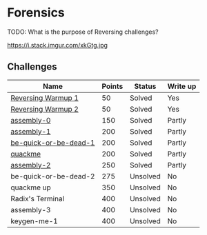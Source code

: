 # Forensics

TODO: What is the purpose of Reversing challenges?

https://i.stack.imgur.com/xkGtg.jpg

## Challenges

|Name|Points|Status|Write up
|-|-|-|-|
|[Reversing Warmup 1](Reversing%20Warmup%201)|50|Solved|Yes|
|[Reversing Warmup 2](Reversing%20Warmup%202)|50|Solved|Yes|
|[assembly-0](assembly-0)|150|Solved|Partly|
|[assembly-1](assembly-1)|200|Solved|Partly|
|[be-quick-or-be-dead-1](be-quick-or-be-dead-1)|200|Solved|Partly|
|[quackme](quackme)|200|Solved|Partly|
|[assembly-2](assembly-2)|250|Solved|Partly|
|be-quick-or-be-dead-2|275|Unsolved|No|
|quackme up|350|Unsolved|No|
|Radix's Terminal|400|Unsolved|No|
|assembly-3|400|Unsolved|No| 
|keygen-me-1|400|Unsolved|No|
